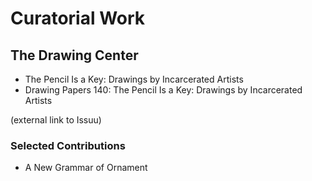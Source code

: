 # Curatorial Work

## The Drawing Center

- The Pencil Is a Key: Drawings by Incarcerated Artists 
- Drawing Papers 140: The Pencil Is a Key: Drawings by Incarcerated Artists  

(external link to Issuu)

### Selected Contributions

- A New Grammar of Ornament
